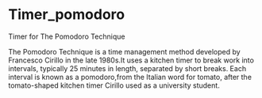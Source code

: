 # Timer_pomodoro
Timer for The Pomodoro Technique

The Pomodoro Technique is a time management method developed 
by Francesco Cirillo in the late 1980s.It uses a kitchen timer 
to break work into intervals, typically 25 minutes in length, separated by short breaks. 
Each interval is known as a pomodoro,from the Italian word for tomato, after the tomato-shaped kitchen timer Cirillo used as a university student.
